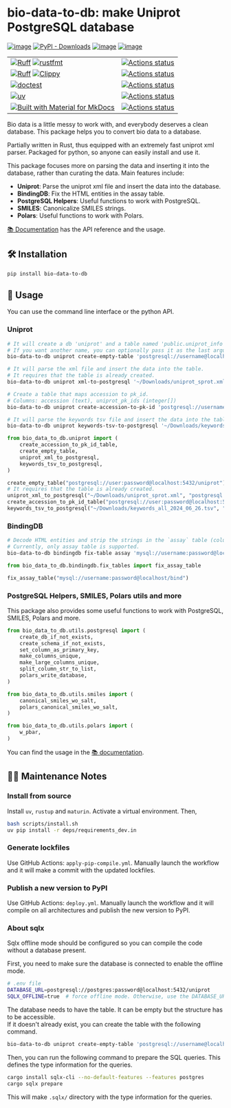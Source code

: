 # bio-data-to-db: make Uniprot PostgreSQL database


[![image](https://img.shields.io/pypi/v/bio-data-to-db.svg)](https://pypi.python.org/pypi/bio-data-to-db)
[![PyPI - Downloads](https://img.shields.io/pypi/dm/bio-data-to-db)](https://pypi.python.org/pypi/bio-data-to-db)
[![image](https://img.shields.io/pypi/l/bio-data-to-db.svg)](https://pypi.python.org/pypi/bio-data-to-db)
[![image](https://img.shields.io/pypi/pyversions/bio-data-to-db.svg)](https://pypi.python.org/pypi/bio-data-to-db)

|  |  |
|--|--|
|[![Ruff](https://img.shields.io/badge/Ruff-3670A0?style=for-the-badge&logo=python&logoColor=ffdd54)](https://github.com/astral-sh/ruff) [![rustfmt](https://img.shields.io/badge/rustfmt-%23000000.svg?style=for-the-badge&logo=rust&logoColor=white)](https://github.com/rust-lang/rustfmt) |[![Actions status](https://github.com/deargen/bio-data-to-db/workflows/Style%20checking/badge.svg)](https://github.com/deargen/bio-data-to-db/actions)|
| [![Ruff](https://img.shields.io/badge/Ruff-3670A0?style=for-the-badge&logo=python&logoColor=ffdd54)](https://github.com/astral-sh/ruff) [![Clippy](https://img.shields.io/badge/clippy-%23000000.svg?style=for-the-badge&logo=rust&logoColor=white)](https://github.com/rust-lang/rust-clippy) | [![Actions status](https://github.com/deargen/bio-data-to-db/workflows/Linting/badge.svg)](https://github.com/deargen/bio-data-to-db/actions) |
| [![doctest](https://img.shields.io/badge/doctest-3670A0?style=for-the-badge&logo=python&logoColor=ffdd54)](https://docs.python.org/3/library/doctest.html) | [![Actions status](https://github.com/deargen/bio-data-to-db/workflows/Tests/badge.svg)](https://github.com/deargen/bio-data-to-db/actions) |
| [![uv](https://img.shields.io/badge/uv-3670A0?style=for-the-badge&logo=python&logoColor=ffdd54)](https://github.com/astral-sh/uv) | [![Actions status](https://github.com/deargen/bio-data-to-db/workflows/Check%20pip%20compile%20sync/badge.svg)](https://github.com/deargen/bio-data-to-db/actions) |
|[![Built with Material for MkDocs](https://img.shields.io/badge/Material_for_MkDocs-526CFE?style=for-the-badge&logo=MaterialForMkDocs&logoColor=white)](https://squidfunk.github.io/mkdocs-material/)|[![Actions status](https://github.com/deargen/bio-data-to-db/workflows/Deploy%20MkDocs%20on%20latest%20commit/badge.svg)](https://github.com/deargen/bio-data-to-db/actions)|


Bio data is a little messy to work with, and everybody deserves a clean database. This package helps you to convert bio data to a database.

Partially written in Rust, thus equipped with an extremely fast uniprot xml parser. Packaged for python, so anyone can easily install and use it.

This package focuses more on parsing the data and inserting it into the database, rather than curating the data. Main features include:

- **Uniprot**: Parse the uniprot xml file and insert the data into the database.
- **BindingDB**: Fix the HTML entities in the assay table.
- **PostgreSQL Helpers**: Useful functions to work with PostgreSQL.
- **SMILES**: Canonicalize SMILES strings.
- **Polars**: Useful functions to work with Polars.

[📚 Documentation](https://deargen.github.io/bio-data-to-db/) has the API reference and the usage.

## 🛠️ Installation

```bash
pip install bio-data-to-db
```

## 🚦 Usage

You can use the command line interface or the python API.

### Uniprot

```bash
# It will create a db 'uniprot' and a table named 'public.uniprot_info' in the database.
# If you want another name, you can optionally pass it as the last argument.
bio-data-to-db uniprot create-empty-table 'postgresql://username@localhost:5432/uniprot'

# It will parse the xml file and insert the data into the table.
# It requires that the table is already created.
bio-data-to-db uniprot xml-to-postgresql '~/Downloads/uniprot_sprot.xml' 'postgresql://username@localhost:5432/uniprot'

# Create a table that maps accession to pk_id.
# Columns: accession (text), uniprot_pk_ids (integer[])
bio-data-to-db uniprot create-accession-to-pk-id 'postgresql://username@localhost:5432/uniprot'

# It will parse the keywords tsv file and insert the data into the table.
bio-data-to-db uniprot keywords-tsv-to-postgresql '~/Downloads/keywords_all_2024_06_26.tsv' 'postgresql://username@localhost/uniprot'
```

```python
from bio_data_to_db.uniprot import (
    create_accession_to_pk_id_table,
    create_empty_table,
    uniprot_xml_to_postgresql,
    keywords_tsv_to_postgresql,
)

create_empty_table("postgresql://user:password@localhost:5432/uniprot")
# It requires that the table is already created.
uniprot_xml_to_postgresql("~/Downloads/uniprot_sprot.xml", "postgresql://user:password@localhost:5432/uniprot")
create_accession_to_pk_id_table("postgresql://user:password@localhost:5432/uniprot")
keywords_tsv_to_postgresql("~/Downloads/keywords_all_2024_06_26.tsv", "postgresql://user:password@localhost:5432/uniprot")
```

### BindingDB

```bash
# Decode HTML entities and strip the strings in the `assay` table (column: description and assay_name).
# Currently, only assay table is supported.
bio-data-to-db bindingdb fix-table assay 'mysql://username:password@localhost/bind'
```

```python
from bio_data_to_db.bindingdb.fix_tables import fix_assay_table

fix_assay_table("mysql://username:password@localhost/bind")
```

### PostgreSQL Helpers, SMILES, Polars utils and more

This package also provides some useful functions to work with PostgreSQL, SMILES, Polars and more.

```python
from bio_data_to_db.utils.postgresql import (
    create_db_if_not_exists,
    create_schema_if_not_exists,
    set_column_as_primary_key,
    make_columns_unique,
    make_large_columns_unique,
    split_column_str_to_list,
    polars_write_database,
)

from bio_data_to_db.utils.smiles import (
    canonical_smiles_wo_salt,
    polars_canonical_smiles_wo_salt,
)

from bio_data_to_db.utils.polars import (
    w_pbar,
)
```

You can find the usage in the [📚 documentation](https://deargen.github.io/bio-data-to-db/).


## 👨‍💻️ Maintenance Notes

### Install from source

Install `uv`, `rustup` and `maturin`. Activate a virtual environment. Then,

```bash
bash scripts/install.sh
uv pip install -r deps/requirements_dev.in
```

### Generate lockfiles

Use GitHub Actions: `apply-pip-compile.yml`. Manually launch the workflow and it will make a commit with the updated lockfiles.

### Publish a new version to PyPI

Use GitHub Actions: `deploy.yml`. Manually launch the workflow and it will compile on all architectures and publish the new version to PyPI.

### About sqlx

Sqlx offline mode should be configured so you can compile the code without a database present.

First, you need to make sure the database is connected to enable the offline mode.

```bash
# .env file
DATABASE_URL=postgresql://postgres:password@localhost:5432/uniprot
SQLX_OFFLINE=true  # force offline mode. Otherwise, use the DATABASE_URL to connect to the database.
```

The database needs to have the table. It can be empty but the structure has to be accessible.  
If it doesn't already exist, you can create the table with the following command.

```bash
bio-data-to-db uniprot create-empty-table 'postgresql://username@localhost:5432/uniprot'
```

Then, you can run the following command to prepare the SQL queries. This defines the type information for the queries.

```bash
cargo install sqlx-cli --no-default-features --features postgres
cargo sqlx prepare
```

This will make `.sqlx/` directory with the type information for the queries.

